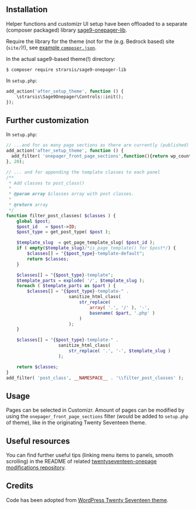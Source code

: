 ## Installation
Helper functions and customizr UI setup have been offloaded to a separate (composer packaged) library 
[sage9-onepager-lib](https://github.com/strarsis/sage9-onepager-lib).

Require the library for the theme (not for the (e.g. Bedrock based) site (`site/`)!),
see [example `composer.json`](https://github.com/strarsis/sage9-onepager-themefiles/blob/master/composer.json#L12).

In the actual sage9-based theme(!) directory:
````
$ composer require strarsis/sage9-onepager-lib
````

In `setup.php`:
```php
add_action('after_setup_theme', function () {
    \strarsis\Sage9Onepager\Controls::init();
});
````

## Further customization
In `setup.php`:
```php
// ...and for as many page sections as there are currently (published) pages minus one (one is usually the front page above all the others):
add_action('after_setup_theme', function () {
  add_filter( 'onepager_front_page_sections',function(){return wp_count_posts('page')->publish-1;});
}, 20);

// ... and for appending the template classes to each panel
/**
 * Add classes to post_class()
 *
 * @param array $classes array with post classes.
 *
 * @return array
 */
function filter_post_classes( $classes ) {
    global $post;
    $post_id   = $post->ID;
    $post_type = get_post_type( $post );

    $template_slug  = get_page_template_slug( $post_id );
    if ( empty($template_slug)/*is_page_template() for $post*/) {
        $classes[] = "{$post_type}-template-default";
        return $classes;
    }

    $classes[] = "{$post_type}-template";
    $template_parts = explode( '/', $template_slug );
    foreach ( $template_parts as $part ) {
        $classes[] = "{$post_type}-template-" .
                        sanitize_html_class(
                            str_replace(
                                array( '.', '/' ), '-',
                                basename( $part, '.php' )
                            )
                        );
    }

    $classes[] = "{$post_type}-template-" .
                    sanitize_html_class(
                        str_replace( '.', '-', $template_slug )
                    );

    return $classes;
}
add_filter( 'post_class', __NAMESPACE__ . '\\filter_post_classes' );
````

## Usage
Pages can be selected in Customizr.
Amount of pages can be modified by using the `onepager_front_page_sections` filter (would be added to `setup.php` of theme), like in the originating Twenty Seventeen theme.

## Useful resources
You can find further useful tips (linking menu items to panels, smooth scrolling) in the README of related [twentyseventeen-onepage modifications repository](https://github.com/strarsis/twentyseventeen-onepage).

## Credits
Code has been adopted from [WordPress Twenty Seventeen theme](https://github.com/WordPress/WordPress/tree/master/wp-content/themes/twentyseventeen).

